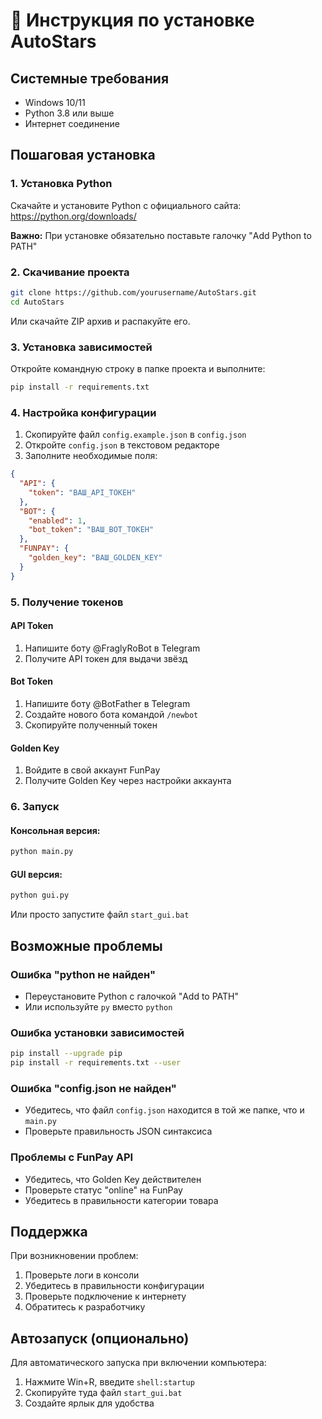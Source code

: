 # 🚀 Инструкция по установке AutoStars

## Системные требования

- Windows 10/11
- Python 3.8 или выше
- Интернет соединение

## Пошаговая установка

### 1. Установка Python

Скачайте и установите Python с официального сайта: https://python.org/downloads/

**Важно:** При установке обязательно поставьте галочку "Add Python to PATH"

### 2. Скачивание проекта

```bash
git clone https://github.com/yourusername/AutoStars.git
cd AutoStars
```

Или скачайте ZIP архив и распакуйте его.

### 3. Установка зависимостей

Откройте командную строку в папке проекта и выполните:

```bash
pip install -r requirements.txt
```

### 4. Настройка конфигурации

1. Скопируйте файл `config.example.json` в `config.json`
2. Откройте `config.json` в текстовом редакторе
3. Заполните необходимые поля:

```json
{
  "API": {
    "token": "ВАШ_API_ТОКЕН"
  },
  "BOT": {
    "enabled": 1,
    "bot_token": "ВАШ_BOT_ТОКЕН"
  },
  "FUNPAY": {
    "golden_key": "ВАШ_GOLDEN_KEY"
  }
}
```

### 5. Получение токенов

#### API Token
1. Напишите боту @FraglyRoBot в Telegram
2. Получите API токен для выдачи звёзд

#### Bot Token
1. Напишите боту @BotFather в Telegram
2. Создайте нового бота командой `/newbot`
3. Скопируйте полученный токен

#### Golden Key
1. Войдите в свой аккаунт FunPay
2. Получите Golden Key через настройки аккаунта

### 6. Запуск

#### Консольная версия:
```bash
python main.py
```

#### GUI версия:
```bash
python gui.py
```

Или просто запустите файл `start_gui.bat`

## Возможные проблемы

### Ошибка "python не найден"
- Переустановите Python с галочкой "Add to PATH"
- Или используйте `py` вместо `python`

### Ошибка установки зависимостей
```bash
pip install --upgrade pip
pip install -r requirements.txt --user
```

### Ошибка "config.json не найден"
- Убедитесь, что файл `config.json` находится в той же папке, что и `main.py`
- Проверьте правильность JSON синтаксиса

### Проблемы с FunPay API
- Убедитесь, что Golden Key действителен
- Проверьте статус "online" на FunPay
- Убедитесь в правильности категории товара

## Поддержка

При возникновении проблем:
1. Проверьте логи в консоли
2. Убедитесь в правильности конфигурации
3. Проверьте подключение к интернету
4. Обратитесь к разработчику

## Автозапуск (опционально)

Для автоматического запуска при включении компьютера:
1. Нажмите Win+R, введите `shell:startup`
2. Скопируйте туда файл `start_gui.bat`
3. Создайте ярлык для удобства
